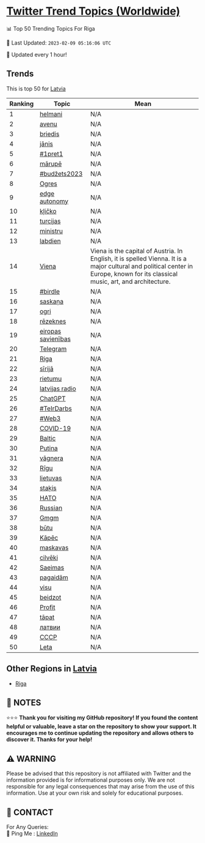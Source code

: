[Twitter Trend Topics (Worldwide)](https://github.com/ErcinDedeoglu/Twitter-Trend-Topics)
==========


📊 Top 50 Trending Topics For Riga

📆 Last Updated: `2023-02-09 05:16:06 UTC`

🔧 Updated every 1 hour!


## Trends

This is top 50 for [Latvia](</Latvia>)

| Ranking | Topic | Mean |
| ------- | ------------ | ------------ |
| 1 | [helmani](http://twitter.com/search?q=helmani) | N/A |
| 2 | [avenu](http://twitter.com/search?q=avenu) | N/A |
| 3 | [briedis](http://twitter.com/search?q=briedis) | N/A |
| 4 | [jānis](http://twitter.com/search?q=j%c4%81nis) | N/A |
| 5 | [#1pret1](http://twitter.com/search?q=%231pret1) | N/A |
| 6 | [mārupē](http://twitter.com/search?q=m%c4%81rup%c4%93) | N/A |
| 7 | [#budžets2023](http://twitter.com/search?q=%23bud%c5%beets2023) | N/A |
| 8 | [Ogres](http://twitter.com/search?q=Ogres) | N/A |
| 9 | [edge autonomy](http://twitter.com/search?q=edge+autonomy) | N/A |
| 10 | [kļičko](http://twitter.com/search?q=k%c4%bci%c4%8dko) | N/A |
| 11 | [turcijas](http://twitter.com/search?q=turcijas) | N/A |
| 12 | [ministru](http://twitter.com/search?q=ministru) | N/A |
| 13 | [labdien](http://twitter.com/search?q=labdien) | N/A |
| 14 | [Viena](http://twitter.com/search?q=Viena) | Viena is the capital of Austria. In English, it is spelled Vienna. It is a major cultural and political center in Europe, known for its classical music, art, and architecture. |
| 15 | [#birdle](http://twitter.com/search?q=%23birdle) | N/A |
| 16 | [saskaņa](http://twitter.com/search?q=saska%c5%86a) | N/A |
| 17 | [ogri](http://twitter.com/search?q=ogri) | N/A |
| 18 | [rēzeknes](http://twitter.com/search?q=r%c4%93zeknes) | N/A |
| 19 | [eiropas savienības](http://twitter.com/search?q=eiropas+savien%c4%abbas) | N/A |
| 20 | [Telegram](http://twitter.com/search?q=Telegram) | N/A |
| 21 | [Riga](http://twitter.com/search?q=Riga) | N/A |
| 22 | [sīrijā](http://twitter.com/search?q=s%c4%abrij%c4%81) | N/A |
| 23 | [rietumu](http://twitter.com/search?q=rietumu) | N/A |
| 24 | [latvijas radio](http://twitter.com/search?q=latvijas+radio) | N/A |
| 25 | [ChatGPT](http://twitter.com/search?q=ChatGPT) | N/A |
| 26 | [#TeIrDarbs](http://twitter.com/search?q=%23TeIrDarbs) | N/A |
| 27 | [#Web3](http://twitter.com/search?q=%23Web3) | N/A |
| 28 | [COVID-19](http://twitter.com/search?q=COVID-19) | N/A |
| 29 | [Baltic](http://twitter.com/search?q=Baltic) | N/A |
| 30 | [Putina](http://twitter.com/search?q=Putina) | N/A |
| 31 | [vāgnera](http://twitter.com/search?q=v%c4%81gnera) | N/A |
| 32 | [Rīgu](http://twitter.com/search?q=R%c4%abgu) | N/A |
| 33 | [lietuvas](http://twitter.com/search?q=lietuvas) | N/A |
| 34 | [staķis](http://twitter.com/search?q=sta%c4%b7is) | N/A |
| 35 | [НАТО](http://twitter.com/search?q=%d0%9d%d0%90%d0%a2%d0%9e) | N/A |
| 36 | [Russian](http://twitter.com/search?q=Russian) | N/A |
| 37 | [Gmgm](http://twitter.com/search?q=Gmgm) | N/A |
| 38 | [būtu](http://twitter.com/search?q=b%c5%abtu) | N/A |
| 39 | [Kāpēc](http://twitter.com/search?q=K%c4%81p%c4%93c) | N/A |
| 40 | [maskavas](http://twitter.com/search?q=maskavas) | N/A |
| 41 | [cilvēki](http://twitter.com/search?q=cilv%c4%93ki) | N/A |
| 42 | [Saeimas](http://twitter.com/search?q=Saeimas) | N/A |
| 43 | [pagaidām](http://twitter.com/search?q=pagaid%c4%81m) | N/A |
| 44 | [visu](http://twitter.com/search?q=visu) | N/A |
| 45 | [beidzot](http://twitter.com/search?q=beidzot) | N/A |
| 46 | [Profit](http://twitter.com/search?q=Profit) | N/A |
| 47 | [tāpat](http://twitter.com/search?q=t%c4%81pat) | N/A |
| 48 | [латвии](http://twitter.com/search?q=%d0%bb%d0%b0%d1%82%d0%b2%d0%b8%d0%b8) | N/A |
| 49 | [СССР](http://twitter.com/search?q=%d0%a1%d0%a1%d0%a1%d0%a0) | N/A |
| 50 | [Leta](http://twitter.com/search?q=Leta) | N/A |



## Other Regions in [Latvia](</Latvia>)

* [Riga](</Latvia/Riga.md>)



## 📝 NOTES

⭐⭐⭐ **Thank you for visiting my GitHub repository! If you found the content helpful or valuable, leave a star on the repository to show your support. It encourages me to continue updating the repository and allows others to discover it. Thanks for your help!**


## ⚠️ WARNING

Please be advised that this repository is not affiliated with Twitter and the information provided is for informational purposes only. We are not responsible for any legal consequences that may arise from the use of this information. Use at your own risk and solely for educational purposes.


## 📨 CONTACT

 For Any Queries:  
            🏓 Ping Me : [LinkedIn](https://www.linkedin.com/in/ercindedeoglu/)

